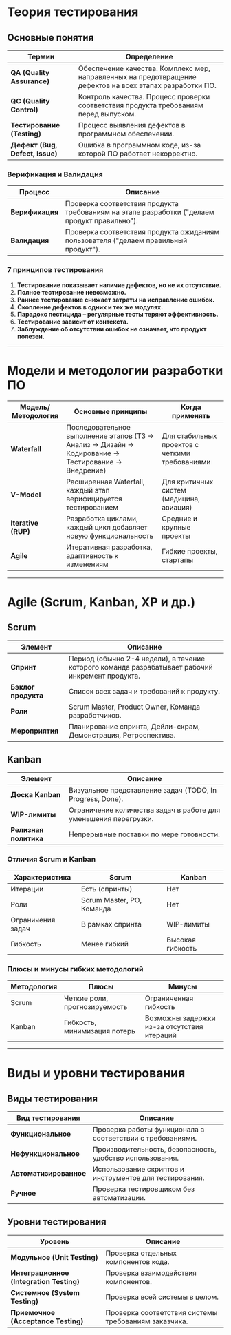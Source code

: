 # Теория тестирования

## Основные понятия

| Термин         | Определение |
|---------------|------------|
| **QA (Quality Assurance)** | Обеспечение качества. Комплекс мер, направленных на предотвращение дефектов на всех этапах разработки ПО. |
| **QC (Quality Control)** | Контроль качества. Процесс проверки соответствия продукта требованиям перед выпуском. |
| **Тестирование (Testing)** | Процесс выявления дефектов в программном обеспечении. |
| **Дефект (Bug, Defect, Issue)** | Ошибка в программном коде, из-за которой ПО работает некорректно. |

### Верификация и Валидация

| Процесс       | Описание |
|--------------|---------|
| **Верификация** | Проверка соответствия продукта требованиям на этапе разработки ("делаем продукт правильно"). |
| **Валидация**   | Проверка соответствия продукта ожиданиям пользователя ("делаем правильный продукт"). |

### 7 принципов тестирования

1. **Тестирование показывает наличие дефектов, но не их отсутствие.**
2. **Полное тестирование невозможно.**
3. **Раннее тестирование снижает затраты на исправление ошибок.**
4. **Скопление дефектов в одних и тех же модулях.**
5. **Парадокс пестицида – регулярные тесты теряют эффективность.**
6. **Тестирование зависит от контекста.**
7. **Заблуждение об отсутствии ошибок не означает, что продукт полезен.**

---

# Модели и методологии разработки ПО

| Модель/Методология | Основные принципы | Когда применять |
|--------------------|------------------|---------------|
| **Waterfall** | Последовательное выполнение этапов (ТЗ → Анализ → Дизайн → Кодирование → Тестирование → Внедрение) | Для стабильных проектов с четкими требованиями |
| **V-Model** | Расширенная Waterfall, каждый этап верифицируется тестированием | Для критичных систем (медицина, авиация) |
| **Iterative (RUP)** | Разработка циклами, каждый цикл добавляет новую функциональность | Средние и крупные проекты |
| **Agile** | Итеративная разработка, адаптивность к изменениям | Гибкие проекты, стартапы |

---

# Agile (Scrum, Kanban, XP и др.)

## Scrum

| Элемент | Описание |
|---------|---------|
| **Спринт** | Период (обычно 2-4 недели), в течение которого команда разрабатывает рабочий инкремент продукта. |
| **Бэклог продукта** | Список всех задач и требований к продукту. |
| **Роли** | Scrum Master, Product Owner, Команда разработчиков. |
| **Мероприятия** | Планирование спринта, Дейли-скрам, Демонстрация, Ретроспектива. |

## Kanban

| Элемент | Описание |
|---------|---------|
| **Доска Kanban** | Визуальное представление задач (TODO, In Progress, Done). |
| **WIP-лимиты** | Ограничение количества задач в работе для уменьшения перегрузки. |
| **Релизная политика** | Непрерывные поставки по мере готовности. |

### Отличия Scrum и Kanban

| Характеристика | Scrum | Kanban |
|---------------|-------|--------|
| Итерации | Есть (спринты) | Нет |
| Роли | Scrum Master, PO, Команда | Нет |
| Ограничения задач | В рамках спринта | WIP-лимиты |
| Гибкость | Менее гибкий | Высокая гибкость |

### Плюсы и минусы гибких методологий

| Методология | Плюсы | Минусы |
|------------|-------|--------|
| Scrum | Четкие роли, прогнозируемость | Ограниченная гибкость |
| Kanban | Гибкость, минимизация потерь | Возможны задержки из-за отсутствия итераций |

---

# Виды и уровни тестирования

## Виды тестирования

| Вид тестирования | Описание |
|-----------------|---------|
| **Функциональное** | Проверка работы функционала в соответствии с требованиями. |
| **Нефункциональное** | Производительность, безопасность, удобство использования. |
| **Автоматизированное** | Использование скриптов и инструментов для тестирования. |
| **Ручное** | Проверка тестировщиком без автоматизации. |

## Уровни тестирования

| Уровень | Описание |
|---------|---------|
| **Модульное (Unit Testing)** | Проверка отдельных компонентов кода. |
| **Интеграционное (Integration Testing)** | Проверка взаимодействия компонентов. |
| **Системное (System Testing)** | Проверка всей системы в целом. |
| **Приемочное (Acceptance Testing)** | Проверка соответствия системы требованиям заказчика. |
